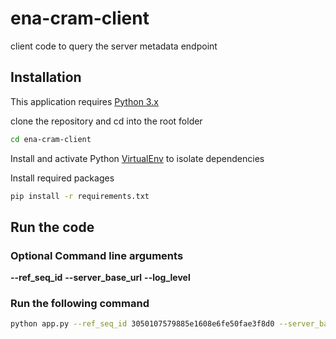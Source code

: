 # ena-cram-client
client code to query the server metadata endpoint

## Installation

This application requires [Python 3.x](https://www.python.org/downloads/)

clone the repository and cd into the root folder
```sh
cd ena-cram-client
```
Install and activate Python [VirtualEnv](https://docs.python.org/3/tutorial/venv.html) to isolate dependencies

Install required packages
```sh
pip install -r requirements.txt
```
## Run the code
### Optional Command line arguments
**--ref_seq_id**
**--server_base_url**
**--log_level**
### Run the following command
```sh
python app.py --ref_seq_id 3050107579885e1608e6fe50fae3f8d0 --server_base_url https://www.ebi.ac.uk/ena/cram --log_level INFO
```
